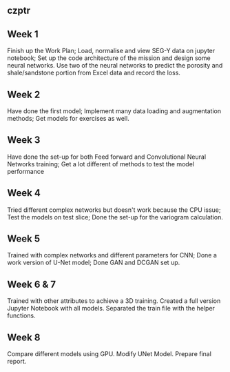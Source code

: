 ## czptr
## Week 1  

Finish up the Work Plan; Load, normalise and view SEG-Y data on jupyter notebook; Set up the code architecture of the mission and design some neural networks. Use two of the neural networks to predict the porosity and shale/sandstone portion from Excel data and record the loss.

## Week 2  

Have done the first model; Implement many data loading and augmentation methods; Get models for exercises as well.


## Week 3  

Have done the set-up for both Feed forward and Convolutional Neural Networks training; Get a lot different of methods to test the model performance


## Week 4  

Tried different complex networks but doesn't work because the CPU issue; Test the models on test slice; Done the set-up for the variogram calculation.


## Week 5  

Trained with complex networks and different parameters for CNN; Done a work version of U-Net model; Done GAN and DCGAN set up.


## Week 6 & 7

Trained with other attributes to achieve a 3D training. Created a full version Jupyter Notebook with all models. Separated the train file with the helper functions.


## Week 8

Compare different models using GPU. Modify UNet Model. Prepare final report.
